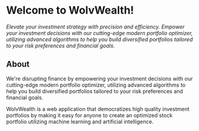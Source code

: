 # Welcome to WolvWealth!
*Elevate your investment strategy with precision and efficiency.*
*Empower your investment decisions with our cutting-edge modern portfolio optimizer, utilizing advanced algorithms to help you build diversified portfolios tailored to your risk preferences and financial goals.*
## About
We're disrupting finance by empowering your investment decisions with our cutting-edge modern portfolio optimizer, utilizing advanced algorithms to help you build diversified portfolios tailored to your risk preferences and financial goals.

WolvWealth is a web application that democratizes high quality investment portfolios by making it easy for anyone to create an optimized stock portfolio utilizing machine learning and artificial intelligence.
